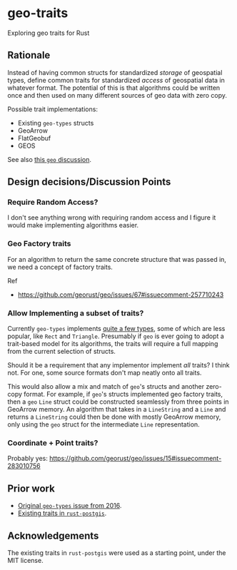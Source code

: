 # geo-traits

Exploring geo traits for Rust

## Rationale

Instead of having common structs for standardized _storage_ of geospatial types, define common traits for standardized _access_ of geospatial data in whatever format. The potential of this is that algorithms could be written once and then used on many different sources of geo data with zero copy.

Possible trait implementations:

- Existing `geo-types` structs
- GeoArrow
- FlatGeobuf
- GEOS

See also [this `geo` discussion](https://github.com/georust/geo/discussions/838).

## Design decisions/Discussion Points

### Require Random Access?

I don't see anything wrong with requiring random access and I figure it would make implementing algorithms easier.

### Geo Factory traits

For an algorithm to return the same concrete structure that was passed in, we need a concept of factory traits.

Ref

- https://github.com/georust/geo/issues/67#issuecomment-257710243


### Allow Implementing a subset of traits?

Currently `geo-types` implements [quite a few types](https://docs.rs/geo-types/latest/geo_types/#geometries), some of which are less popular, like `Rect` and `Triangle`. Presumably if `geo` is ever going to adopt a trait-based model for its algorithms, the traits will require a full mapping from the current selection of structs.

Should it be a requirement that any implementor implement _all_ traits? I think not. For one, some source formats don't map neatly onto all traits.

This would also allow a mix and match of `geo`'s structs and another zero-copy format. For example, if `geo`'s structs implemented geo factory traits, then a `geo` `Line` struct could be constructed seamlessly from three points in GeoArrow memory. An algorithm that takes in a `LineString` and a `Line` and returns a `LineString` could then be done with mostly GeoArrow memory, only using the `geo` struct for the intermediate `Line` representation.

### Coordinate + Point traits?

Probably yes: https://github.com/georust/geo/issues/15#issuecomment-283010756

## Prior work

- [Original `geo-types` issue from 2016](https://github.com/georust/geo/issues/67).
- [Existing traits in `rust-postgis`](https://github.com/andelf/rust-postgis/blob/master/src/types.rs).


## Acknowledgements

The existing traits in `rust-postgis` were used as a starting point, under the MIT license.
